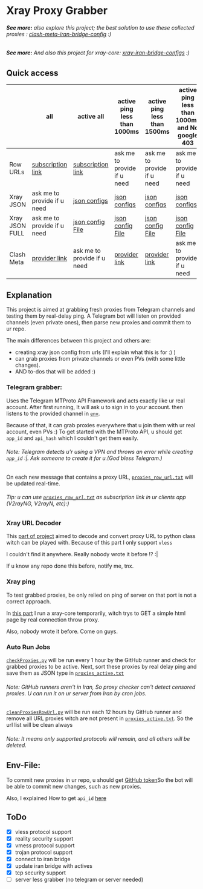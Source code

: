 # Xray Proxy Grabber

###### **See more:** also explore this project; the best solution to use these collected proxies : [clash-meta-iran-bridge-config](https://github.com/MrMohebi/clash-meta-iran-bridge-config) :)

###### **See more:** And also this project for xray-core: [xray-iran-bridge-configs](https://github.com/MrMohebi/xray-iran-bridge-configs) :)


## Quick access

|                | all                                                                                                                                  | active all                                                                                                                                         | active ping less than 1000ms                                                                                                                                | active ping less than 1500ms                                                                                                                                | active ping less than 1000ms and No google 403                                                                                                                     |
|----------------|--------------------------------------------------------------------------------------------------------------------------------------|----------------------------------------------------------------------------------------------------------------------------------------------------|-------------------------------------------------------------------------------------------------------------------------------------------------------------|-------------------------------------------------------------------------------------------------------------------------------------------------------------|--------------------------------------------------------------------------------------------------------------------------------------------------------------------|
| Row URLs       | [subscription link](https://raw.githubusercontent.com/MrMohebi/xray-proxy-grabber-telegram/master/collected-proxies/row-url/all.txt) | [subscription link](https://raw.githubusercontent.com/MrMohebi/xray-proxy-grabber-telegram/master/collected-proxies/row-url/actives.txt)           | ask me to provide if u need                                                                                                                                 | ask me to provide if u need                                                                                                                                 | ask me to provide if u need                                                                                                                                        |
| Xray JSON      | ask me to provide if u need                                                                                                          | [json configs](https://raw.githubusercontent.com/MrMohebi/xray-proxy-grabber-telegram/master/collected-proxies/xray-json/actives_all.txt)          | [json configs](https://raw.githubusercontent.com/MrMohebi/xray-proxy-grabber-telegram/master/collected-proxies/xray-json/actives_under_1000ms.txt)          | [json configs](https://raw.githubusercontent.com/MrMohebi/xray-proxy-grabber-telegram/master/collected-proxies/xray-json/actives_under_1500ms.txt)          | [json configs](https://raw.githubusercontent.com/MrMohebi/xray-proxy-grabber-telegram/master/collected-proxies/xray-json/actives_no_403_under_1000ms.txt)          |
| Xray JSON FULL | ask me to provide if u need                                                                                                          | [json config File](https://raw.githubusercontent.com/MrMohebi/xray-proxy-grabber-telegram/master/collected-proxies/xray-json-full/actives_all.json) | [json config File](https://raw.githubusercontent.com/MrMohebi/xray-proxy-grabber-telegram/master/collected-proxies/xray-json-full/actives_under_1000ms.json) | [json config File](https://raw.githubusercontent.com/MrMohebi/xray-proxy-grabber-telegram/master/collected-proxies/xray-json-full/actives_under_1500ms.json) | [json config File](https://raw.githubusercontent.com/MrMohebi/xray-proxy-grabber-telegram/master/collected-proxies/xray-json-full/actives_no_403_under_1000ms.json) |
| Clash Meta     | [provider link](https://raw.githubusercontent.com/MrMohebi/xray-proxy-grabber-telegram/master/collected-proxies/clash-meta/all.yaml) | ask me to provide if u need                                                                                                                        | [provider link](https://raw.githubusercontent.com/MrMohebi/xray-proxy-grabber-telegram/master/collected-proxies/clash-meta/actives_under_1000ms.yaml)       | [provider link](https://raw.githubusercontent.com/MrMohebi/xray-proxy-grabber-telegram/master/collected-proxies/clash-meta/actives_under_1500ms.yaml)       | ask me to provide if u need                                                                                                                                        |



## Explanation
This project is aimed at grabbing fresh proxies from Telegram channels and testing them by real-delay ping.
A Telegram bot will listen on provided channels (even private ones), then parse new proxies and commit them to ur repo.

The main differences between this project and others are:
- creating xray json config from urls (I'll explain what this is for :) )
- can grab proxies from private channels or even PVs (with some little changes).
- AND to-dos that will be added :)

### Telegram grabber:
Uses the Telegram MTProto API Framework and acts exactly like ur real account. After first running,
It will ask u to sign in to your account. then listens to the provided channel in [`env`](./.env.example#L12).

Because of that, it can grab proxies everywhere that u join them with ur real account, even PVs :)
To get started with the MTProto API, u should get `app_id` and `api_hash` which I couldn't get them easily.
###### *Note:* Telegram detects u'r using a VPN and throws an error while creating `app_id` :|. Ask someone to create it for u.(God bless Telegram.)

On each new message that contains a proxy URL, [`proxies_row_url.txt`](collected-proxies/row-url/all.txt) will be updated real-time.

###### *Tip:* u can use [`proxies_row_url.txt`](collected-proxies/row-url/all.txt) as subscription link in ur clients app (V2rayNG, V2rayN, etc):)


### Xray URL Decoder
This [part of project](./xray_url_decoder) aimed to decode and convert proxy URL to python class witch can be played with.
Because of this part I only support `vless` 

I couldn't find it anywhere. Really nobody wrote it before !? :| 

If u know any repo done this before, notify me, tnx.


### Xray ping
To test grabbed proxies, be only relied on ping of server on that port is not a correct approach.

In [this part](./xray_ping) I run a xray-core temporarily, witch trys to GET a simple html page by real connection throw proxy.

Also, nobody wrote it before. Come on guys.

### Auto Run Jobs 
[`checkProxies.py`](./checkProxies.py) will be run every 1 hour by the GitHub runner and check for grabbed proxies to be active.
Next, sort these proxies by real delay ping and save them as JSON type in [`proxies_active.txt`](collected-proxies/xray-json/actives_all.txt)
###### *Note:* GitHub runners aren't in Iran, So proxy checker can't detect censored proxies. U can run it on ur server from Iran by cron jobs.


[`cleanProxiesRowUrl.py`](./cleanProxiesRowUrl.py) will be run each 12 hours by GitHub runner and remove all URL proxies witch are not present in [`proxies_active.txt`](collected-proxies/xray-json/actives_all.txt).
So the url list will be clean always
###### *Note:* It means only supported protocols will remain, and all others will be deleted.



## Env-File:
To commit new proxies in ur repo, u should get [GitHub token](https://docs.github.com/en/authentication/keeping-your-account-and-data-secure/managing-your-personal-access-tokens#personal-access-tokens-classic)So the bot will be able to commit new changes, such as new proxies.

Also, I explained How to get `api_id` [here](#telegram-grabber)

## ToDo
- [x] vless protocol support
- [x] reality security support
- [x] vmess protocol support
- [x] trojan protocol support
- [x] connect to iran bridge
- [x] update iran bridge with actives
- [x] tcp security support
- [ ] server less grabber (no telegram or server needed)

